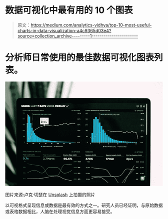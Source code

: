 # 数据可视化中最有用的 10 个图表

> 原文：<https://medium.com/analytics-vidhya/top-10-most-useful-charts-in-data-visualization-a4c9365d03e4?source=collection_archive---------1----------------------->

# 分析师日常使用的最佳数据可视化图表列表。

![](img/385cd7ebe2ec0b7c146235758796a508.png)

图片来源:卢克·切瑟在 [Unsplash](https://www.blogger.com/blog/post/edit/4088105331609541123/7691312185759680709#) 上拍摄的照片

以可视格式呈现信息或数据是最有效的方式之一。研究人员已经证明，与原始数据或表格数据相比，人脑在处理视觉信息方面更容易接受。